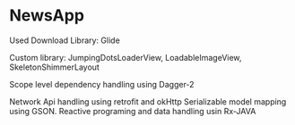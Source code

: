 # NewsApp

Used Download Library: Glide

Custom library: JumpingDotsLoaderView, LoadableImageView, SkeletonShimmerLayout
 
Scope level dependency handling using Dagger-2

Network Api handling using retrofit and okHttp
Serializable model mapping using GSON.
Reactive programing and data handling usin Rx-JAVA
